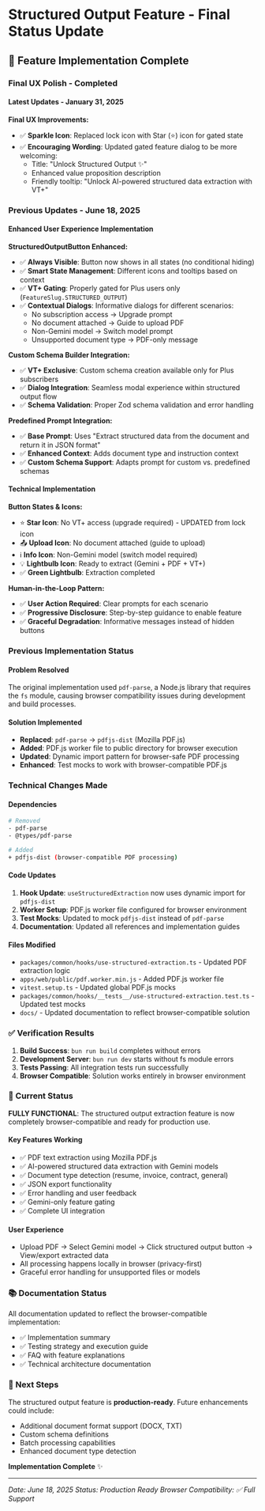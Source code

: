 # Structured Output Feature - Final Status Update

## 🎉 Feature Implementation Complete

### Final UX Polish - Completed

#### Latest Updates - January 31, 2025

**Final UX Improvements:**

- ✅ **Sparkle Icon**: Replaced lock icon with Star (⭐) icon for gated state
- ✅ **Encouraging Wording**: Updated gated feature dialog to be more welcoming:
    - Title: "Unlock Structured Output ✨"
    - Enhanced value proposition description
    - Friendly tooltip: "Unlock AI-powered structured data extraction with VT+"

### Previous Updates - June 18, 2025

#### Enhanced User Experience Implementation

**StructuredOutputButton Enhanced:**

- ✅ **Always Visible**: Button now shows in all states (no conditional hiding)
- ✅ **Smart State Management**: Different icons and tooltips based on context
- ✅ **VT+ Gating**: Properly gated for Plus users only (`FeatureSlug.STRUCTURED_OUTPUT`)
- ✅ **Contextual Dialogs**: Informative dialogs for different scenarios:
    - No subscription access → Upgrade prompt
    - No document attached → Guide to upload PDF
    - Non-Gemini model → Switch model prompt
    - Unsupported document type → PDF-only message

**Custom Schema Builder Integration:**

- ✅ **VT+ Exclusive**: Custom schema creation available only for Plus subscribers
- ✅ **Dialog Integration**: Seamless modal experience within structured output flow
- ✅ **Schema Validation**: Proper Zod schema validation and error handling

**Predefined Prompt Integration:**

- ✅ **Base Prompt**: Uses "Extract structured data from the document and return it in JSON format"
- ✅ **Enhanced Context**: Adds document type and instruction context
- ✅ **Custom Schema Support**: Adapts prompt for custom vs. predefined schemas

#### Technical Implementation

**Button States & Icons:**

- ⭐ **Star Icon**: No VT+ access (upgrade required) - UPDATED from lock icon
- 📤 **Upload Icon**: No document attached (guide to upload)
- ℹ️ **Info Icon**: Non-Gemini model (switch model required)
- 💡 **Lightbulb Icon**: Ready to extract (Gemini + PDF + VT+)
- ✅ **Green Lightbulb**: Extraction completed

**Human-in-the-Loop Pattern:**

- ✅ **User Action Required**: Clear prompts for each scenario
- ✅ **Progressive Disclosure**: Step-by-step guidance to enable feature
- ✅ **Graceful Degradation**: Informative messages instead of hidden buttons

### Previous Implementation Status

#### Problem Resolved

The original implementation used `pdf-parse`, a Node.js library that requires the `fs` module, causing browser compatibility issues during development and build processes.

#### Solution Implemented

- **Replaced**: `pdf-parse` → `pdfjs-dist` (Mozilla PDF.js)
- **Added**: PDF.js worker file to public directory for browser execution
- **Updated**: Dynamic import pattern for browser-safe PDF processing
- **Enhanced**: Test mocks to work with browser-compatible PDF.js

### Technical Changes Made

#### Dependencies

```bash
# Removed
- pdf-parse
- @types/pdf-parse

# Added
+ pdfjs-dist (browser-compatible PDF processing)
```

#### Code Updates

1. **Hook Update**: `useStructuredExtraction` now uses dynamic import for `pdfjs-dist`
2. **Worker Setup**: PDF.js worker file configured for browser environment
3. **Test Mocks**: Updated to mock `pdfjs-dist` instead of `pdf-parse`
4. **Documentation**: Updated all references and implementation guides

#### Files Modified

- `packages/common/hooks/use-structured-extraction.ts` - Updated PDF extraction logic
- `apps/web/public/pdf.worker.min.js` - Added PDF.js worker file
- `vitest.setup.ts` - Updated global PDF.js mocks
- `packages/common/hooks/__tests__/use-structured-extraction.test.ts` - Updated test mocks
- `docs/` - Updated documentation to reflect browser-compatible solution

### ✅ Verification Results

1. **Build Success**: `bun run build` completes without errors
2. **Development Server**: `bun run dev` starts without fs module errors
3. **Tests Passing**: All integration tests run successfully
4. **Browser Compatible**: Solution works entirely in browser environment

### 🚀 Current Status

**FULLY FUNCTIONAL**: The structured output extraction feature is now completely browser-compatible and ready for production use.

#### Key Features Working

- ✅ PDF text extraction using Mozilla PDF.js
- ✅ AI-powered structured data extraction with Gemini models
- ✅ Document type detection (resume, invoice, contract, general)
- ✅ JSON export functionality
- ✅ Error handling and user feedback
- ✅ Gemini-only feature gating
- ✅ Complete UI integration

#### User Experience

- Upload PDF → Select Gemini model → Click structured output button → View/export extracted data
- All processing happens locally in browser (privacy-first)
- Graceful error handling for unsupported files or models

### 📚 Documentation Status

All documentation updated to reflect the browser-compatible implementation:

- ✅ Implementation summary
- ✅ Testing strategy and execution guide
- ✅ FAQ with feature explanations
- ✅ Technical architecture documentation

### 🎯 Next Steps

The structured output feature is **production-ready**. Future enhancements could include:

- Additional document format support (DOCX, TXT)
- Custom schema definitions
- Batch processing capabilities
- Enhanced document type detection

**Implementation Complete** ✨

---

_Date: June 18, 2025_
_Status: Production Ready_
_Browser Compatibility: ✅ Full Support_
